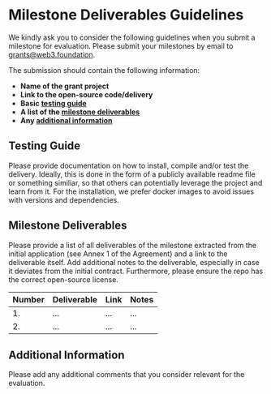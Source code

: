 # Milestone Deliverables Guidelines

We kindly ask you to consider the following guidelines when you submit a milestone for evaluation. Please submit your milestones by email to grants@web3.foundation.

The submission should contain the following information: 
 * **Name of the grant project**
 * **Link to the open-source code/delivery** 
 * **Basic [testing guide](#testing-guide)** 
 * **A list of the [milestone deliverables](#milestone-deliverables)**
 * **Any [additional information](#additional-information)**

## Testing Guide

Please provide documentation on how to install, compile and/or test the delivery. Ideally, this is done in the form of a publicly available readme file or something similiar, so that others can potentially leverage the project and learn from it. For the installation, we prefer docker images to avoid issues with versions and dependencies.

## Milestone Deliverables

Please provide a list of all deliverables of the milestone extracted from the initial application (see Annex 1 of the Agreement) and a link to the deliverable itself. Add additional notes to the deliverable, especially in case it deviates from the initial contract. Furthermore, please ensure the repo has the correct open-source license.

| Number | Deliverable | Link | Notes |
| ------------- | ------------- | ------------- |------------- |
| 1. | ... |...| ...| 
| 2.  | ... |...| ...| 

## Additional Information

Please add any additional comments that you consider relevant for the evaluation.
